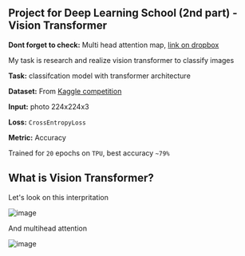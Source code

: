 ## Project for Deep Learning School (2nd part) - Vision Transformer

**Dont forget to check:** Multi head attention map, [link on dropbox](https://www.dropbox.com/s/a63gf5563t75lbv/vision-transformer-vit-visualize-multi-head-attention-map.ipynb?dl=0)
 
My task is research and realize vision transformer to classify images
 
**Task:** classifcation model with transformer architecture  

**Dataset:** From [Kaggle competition](https://www.kaggle.com/c/cassava-leaf-disease-classification) 
 
**Input:** photo 224x224x3

**Loss:** `CrossEntropyLoss`
 
**Metric:** Accuracy

Trained for `20` epochs on `TPU`, best accuracy `~79%`
 
## What is Vision Transformer?

Let's look on this interpritation

![image](https://www.deepdetect.com/img/blog_01_vit_arch.png)

And multihead attention

![image](https://ai.snip.today/wp-content/uploads/2019/05/vaswani1.png)
